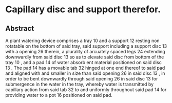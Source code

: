 # Capillary disc and support therefor.

## Abstract
A plant watering device comprises a tray 10 and a support 12 resting non rotatable on the bottom of said tray, said support including a support disc 13 with a opening 26 therein, a plurality of arcuately spaced legs 24 extending downwardly from said disc 13 so as to elevate said disc from bottom of the tray 10 , and a pad 14 of water absorb ent material positioned on said disc 13 . The pad 14 has a movable tab 32 hinged at one end thereof to said pad and aligned with and smaller in size than said opening 26 in said disc 13 , in order to be bent downwardly through said opening 26 in said disc 13 for submergence in the water in the tray, whereby water is transmitted by capillary action from said tab 32 to and uniformly throughout said pad 14 for providing water to a pot 16 positioned on said pad.